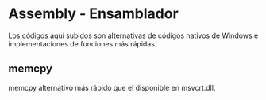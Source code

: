 # Assembly - Ensamblador

Los códigos aquí subidos son alternativas de códigos nativos de Windows e implementaciones de funciones más rápidas.

## memcpy

memcpy alternativo más rápido que el disponible en msvcrt.dll.
